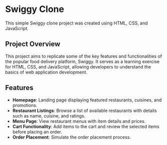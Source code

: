 # Swiggy Clone

This simple Swiggy clone project was created using HTML, CSS, and JavaScript.

## Project Overview

This project aims to replicate some of the key features and functionalities of the popular food delivery platform, Swiggy. It serves as a learning exercise for HTML, CSS, and JavaScript, allowing developers to understand the basics of web application development.

## Features

- **Homepage**: Landing page displaying featured restaurants, cuisines, and promotions.
- **Restaurant Listings**: Browse a list of available restaurants with details such as name, cuisine, and ratings.
- **Menu Page**: View restaurant menus with item details and prices.
- **Cart Functionality**: Add items to the cart and review the selected items before placing an order.
- **Order Placement**: Simulate the order placement process.


